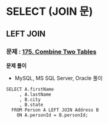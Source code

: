 # SELECT (JOIN 문)

## LEFT JOIN
### 문제 : [175. Combine Two Tables](https://leetcode.com/problems/combine-two-tables/)
**문제 풀이**
- MySQL, MS SQL Server, Oracle 풀이
```roomsql
SELECT A.firstName
     , A.lastName
     , B.city
     , B.state
  FROM Person A LEFT JOIN Address B
    ON A.personId = B.personId;
```